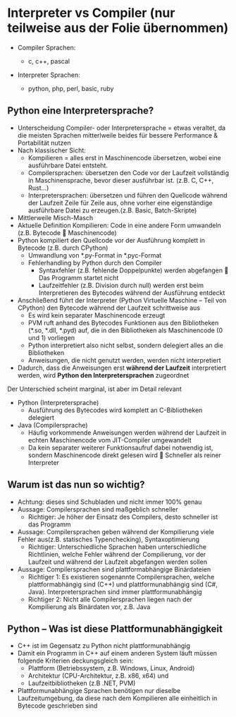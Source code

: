 # Interpreter vs Compiler (nur teilweise aus der Folie übernommen)
- Compiler Sprachen:
    - c, c++, pascal

- Interpreter Sprachen:
    - python, php, perl, basic, ruby

## Python eine Interpretersprache?
- Unterscheidung Compiler- oder Interpretersprache = etwas veraltet, da die meisten Sprachen mitterlweile beides für bessere Performance & Portabilität nutzen
- Nach klassischer Sicht:
    - Kompilieren = alles erst in Maschinencode übersetzen, wobei eine ausführbare Datei entsteht. 
    - Compilersprachen: übersetzen den Code vor der Laufzeit vollständig in Maschinensprache, bevor dieser ausführbar ist. (z.B. C, C++, Rust…)
    - Interpretersprachen: übersetzen und führen den Quellcode während der Laufzeit Zeile für Zeile aus, ohne vorher eine eigenständige ausführbare Datei zu erzeugen.(z.B. Basic, Batch-Skripte)
- Mittlerweile Misch-Masch
- Aktuelle Definition Kompilieren: Code in eine andere Form umwandeln (z.B. Bytecode  Maschinencode)
- Python kompiliert den Quellcode vor der Ausführung komplett in Bytecode (z.B. durch CPython)
    - Umwandlung von *.py-Format in *.pyc-Format
    - Fehlerhandling by Python durch den Compiler
        - Syntaxfehler (z.B. fehlende Doppelpunkte) werden abgefangen  Das Programm startet nicht
        - Laufzeitfehler (z.B. Division durch null) werden erst beim Interpretieren des Bytecodes während der Ausführung entdeckt
- Anschließend führt der Interpreter (Python Virtuelle Maschine – Teil von CPython) den Bytecode während der Laufzeit schrittweise aus
    - Es wird kein separater Maschinencode erzeugt
    - PVM ruft anhand des Bytecodes Funktionen aus den Bibliotheken (*.so, *.dll, *.pyd) auf, die in den Bibliotheken als Maschinencode (0 und 1) vorliegen
    - Python interpretiert also nicht selbst, sondern delegiert alles an die Bibliotheken
    - Anweisungen, die nicht genutzt werden, werden nicht interpretiert
- Dadurch, dass die Anweisungen erst **während der Laufzeit** interpretiert werden, wird **Python den Interpretersprachen** zugeordnet

Der Unterschied scheint marginal, ist aber im Detail relevant
- Python (Interpretersprache)
    - Ausführung des Bytecodes wird komplett an C-Bibliotheken delegiert
- Java (Compilersprache)
    - Häufig vorkommende Anweisungen werden während der Laufzeit in echten Maschinencode vom JIT-Compiler umgewandelt
    - Da kein separater weiterer Funktionsaufruf dabei notwendig ist, sondern Maschinencode direkt gelesen wird  Schneller als reiner Interpreter
## Warum ist das nun so wichtig?
- Achtung: dieses sind Schubladen und nicht immer 100% genau
- Aussage: Compilersprachen sind maßgeblich schneller
    - Richtiger: Je höher der Einsatz des Compilers, desto schneller ist das Programm
- Aussage: Compilersprachen geben während der Kompilierung viele Fehler aus(z.B. statisches Typenchecking), Syntaxoptimierung
    - Richtiger: Unterschiedliche Sprachen haben unterschiedliche Richtlinien, welche Fehler während der Compilierung, vor der Laufzeit und während der Laufzeit abgefangen werden sollen
- Aussage: Compilersprachen sind plattformabhängige Binärdateien
    - Richtiger 1: Es existieren sogenannte Compilersprachen, welche plattformabhängig sind (C++) und plattformunabhängig sind (C#, Java). Interpretersprachen sind immer plattformunabhängig
    - Richtiger 2: Nicht alle Compilersprachen liegen nach der Kompilierung als Binärdaten vor, z.B. Java

## Python – Was ist diese Plattformunabhängigkeit
- C++ ist im Gegensatz zu Python nicht plattformunabhängig
- Damit ein Programm in C++ auf einem anderen System läuft müssen folgende Kriterien deckungsgleich sein:
    - Plattform (Betriebssystem, z.B. Windows, Linux, Android)
    - Architektur (CPU-Architektur, z.B. x86, x64) und 
    - Laufzeitbibliotheken (z.B .NET, PVM)
- Plattformunabhängige Sprachen benötigen nur dieselbe Laufzeitumgebung, da diese nach dem Kompilieren alle einheitlich in Bytecode geschrieben sind


